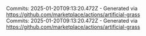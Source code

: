 Commits: 2025-01-20T09:13:20.472Z - Generated via https://github.com/marketplace/actions/artificial-grass
<br>
Commits: 2025-01-20T09:13:20.472Z - Generated via https://github.com/marketplace/actions/artificial-grass
<br>

